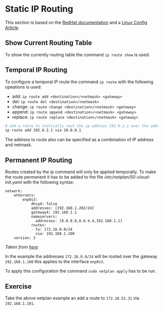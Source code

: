 # Static IP Routing
This section is based on the [RedHat documentation](https://access.redhat.com/documentation/en-us/red_hat_enterprise_linux/5/html/deployment_guide/s1-networkscripts-static-routes) and a [Linux Config Article](https://linuxconfig.org/how-to-add-static-route-with-netplan-on-ubuntu-20-04-focal-fossa-linux).

## Show Current Routing Table
To show the currently routing table the command `ip route show` is used.

## Temporal IP Routing
To configure a temporal IP route the command `ip route` with the following opeations is used:

- add: `ip route add <destination>/<netmask> <gateway>`
- del: `ip route del <destination>/<netmask>`
- change: `ip route change <destination>/<netmask> <gateway>`
- append: `ip route append <destination>/<netmask> <gateway>`
- replace: `ip route replace <destination>/<netmask> <gateway>`

~~~~ bash
# add a route to statically rout the ip address 192.0.2.1 over the address 10.0.0.1 as a hop/gateway
ip route add 192.0.2.1 via 10.0.0.1
~~~~

The address to route also can be specified as a combination of IP address and netmask.

## Permanent IP Routing
Routes created by the ip command will only be applied temporally. To make the route permanent it has to be added to the file */etc/netplan/50-cloud-init.yaml* with the following syntax:

~~~~
network:
    ethernets:
        enp0s3:
            dhcp4: false
            addresses: [192.168.1.202/24]
            gateway4: 192.168.1.1
            nameservers:
              addresses: [8.8.8.8,8.8.4.4,192.168.1.1]
            routes:
            - to: 172.16.0.0/24
              via: 192.168.1.100
    version: 2
~~~~
*Taken from [here](https://linuxconfig.org/how-to-add-static-route-with-netplan-on-ubuntu-20-04-focal-fossa-linux)*

In the example the addresses `172.16.0.0/24` will be routed over the gateway `192.168.1.100` this applies to the interface `enp0s3`.

To apply this configuration the command `sudo netplan apply` has to be run.

## Exercise
Take the above netplan example an add a route to `172.18.52.31` via `192.168.1.101`.
